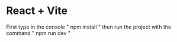 # React + Vite

First type in the console
" npm install "    then run the project with the command 
" npm run dev "
